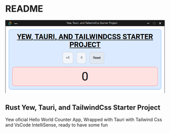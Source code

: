 # README

![image](assets/2022-03-21-21-22-42.png)

## Rust Yew, Tauri, and TailwindCss Starter Project

Yew oficial Hello World Counter App, Wrapped with Tauri with Tailwind Css and VsCode IntelliSense, ready to have some fun